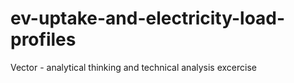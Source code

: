 # ev-uptake-and-electricity-load-profiles
 Vector - analytical thinking and technical analysis excercise
